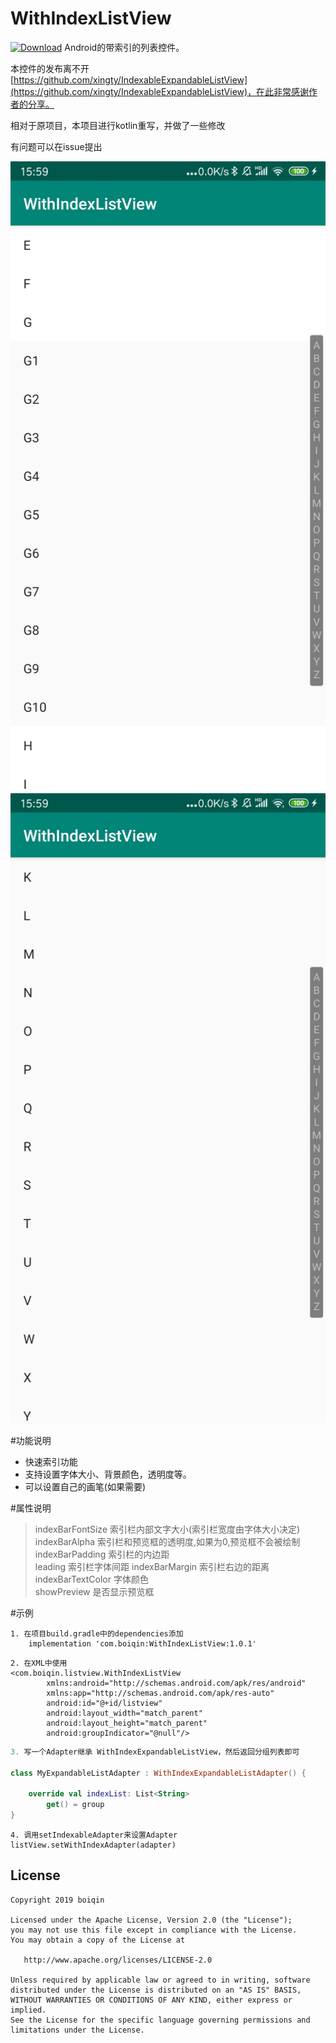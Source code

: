 # WithIndexListView
[![Download](https://api.bintray.com/packages/cbasc1989/com.boiqin/WithIndexListView/images/download.svg?version=1.0.1)](https://bintray.com/cbasc1989/com.boiqin/WithIndexListView/1.0.1/link)
Android的带索引的列表控件。   

本控件的发布离不开[https://github.com/xingty/IndexableExpandableListView](https://github.com/xingty/IndexableExpandableListView)，在此非常感谢作者的分享。

相对于原项目，本项目进行kotlin重写，并做了一些修改

有问题可以在issue提出

![demo示例1](./screenshot/1.jpg) 
![demo示例2](./screenshot/2.jpg)

#功能说明

* 快速索引功能
* 支持设置字体大小、背景颜色，透明度等。
* 可以设置自己的画笔(如果需要)

#属性说明  
> indexBarFontSize 索引栏内部文字大小(索引栏宽度由字体大小决定)   
> indexBarAlpha 索引栏和预览框的透明度,如果为0,预览框不会被绘制   
> indexBarPadding 索引栏的内边距   
> leading 索引栏字体间距
> indexBarMargin 索引栏右边的距离   
> indexBarTextColor 字体颜色   
> showPreview 是否显示预览框   


#示例
```
1. 在项目build.gradle中的dependencies添加
    implementation 'com.boiqin:WithIndexListView:1.0.1'
```
```
2. 在XML中使用  
<com.boiqin.listview.WithIndexListView
	    xmlns:android="http://schemas.android.com/apk/res/android"    
	    xmlns:app="http://schemas.android.com/apk/res-auto"   
	    android:id="@+id/listview"    
	    android:layout_width="match_parent"   
	    android:layout_height="match_parent"   
	    android:groupIndicator="@null"/> 
```
``` kotlin
3. 写一个Adapter继承 WithIndexExpandableListView，然后返回分组列表即可

class MyExpandableListAdapter : WithIndexExpandableListAdapter() {

    override val indexList: List<String>
        get() = group
}  
```
```
4. 调用setIndexableAdapter来设置Adapter
listView.setWithIndexAdapter(adapter)

```


## License

    Copyright 2019 boiqin

    Licensed under the Apache License, Version 2.0 (the "License");
    you may not use this file except in compliance with the License.
    You may obtain a copy of the License at

       http://www.apache.org/licenses/LICENSE-2.0

    Unless required by applicable law or agreed to in writing, software
    distributed under the License is distributed on an "AS IS" BASIS,
    WITHOUT WARRANTIES OR CONDITIONS OF ANY KIND, either express or implied.
    See the License for the specific language governing permissions and
    limitations under the License.
